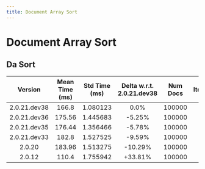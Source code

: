 ```yaml
---
title: Document Array Sort
---
```

# Document Array Sort

## Da Sort

| Version | Mean Time (ms) | Std Time (ms) | Delta w.r.t. 2.0.21.dev38 | Num Docs | Iterations |
| :---: | :---: | :---: | :---: | :---: | :---: |
| 2.0.21.dev38 | 166.8 | 1.080123 | 0.0% | 100000 | 25 |
| 2.0.21.dev36 | 175.56 | 1.445683 | -5.25% | 100000 | 25 |
| 2.0.21.dev35 | 176.44 | 1.356466 | -5.78% | 100000 | 25 |
| 2.0.21.dev33 | 182.8 | 1.527525 | -9.59% | 100000 | 25 |
| 2.0.20 | 183.96 | 1.513275 | -10.29% | 100000 | 25 |
| 2.0.12 | 110.4 | 1.755942 | +33.81% | 100000 | 25 |
